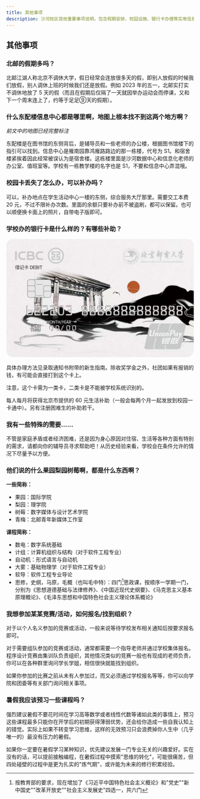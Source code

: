 ```yaml
---
title: 其他事项
description: 沙河校区其他重要事项说明，包含假期安排、校园设施、银行卡办理等实用信息。
---
```


## 其他事项

### 北邮的假期多吗？

北邮江湖人称北京不调休大学，假日经常会连放很多天的假，即别人放假的时候我们放假，别人调休上班的时候我们还是放假。例如 2023 年的五一，北邮实打实不调休地放了 5 天的假（而且在假期后仅隔了一天就因举办运动会而停课，又和下一个周末连上了，约等于足足⑨天的假期）。

### 什么东配楼信息中心都是哪里啊，地图上根本找不到这两个地方啊？

*前文中的地图已经完整标注*

东配楼是在图书馆的东侧背后，是辅导员和一些老师的办公楼，根据图书馆楼下的指引可以找到。信息中心是雁南园靠鸿雁路路边的那一栋楼，代号为 S1。和宿舍楼紧挨着因此经常被误认为是宿舍楼。这栋楼里面是沙河数据中心和信息化老师的办公室、值班室等。学校有一栋教学楼的名字也是 S1，不要和信息中心弄混哦。

### 校园卡丢失了怎么办，可以补办吗？

可以，补办地点在学生活动中心一楼的东侧，综合服务大厅那里。需要交工本费 20 元，不过不限补办次数。里面的余额只要补办前不被盗刷，都可以保留。也可以顺便换卡面上的照片，自带电子版即可。

### 学校办的银行卡是什么样的？有哪些补助？

![银行卡样式](../../../assets/card.jpg)

具体办理方法见录取通知书附带的新生指南。除收奖学金之外，社团如果有报销的钱，有可能会直接打到这个卡上。

注意，这个卡需为一类卡，二类卡是不能被学校系统识别的。

每人每月将获得北京市提供的 60 元生活补助（一般会每两个月一起发放到校园一卡通中）。另有注册困难生的补助若干。

### 我有一些特殊的需要……

不管是家庭矛盾或者经济困难，还是因为身心原因对住宿、生活等各种方面有特别的需求，请都向你的辅导员寻求帮助吧！从历史经验来看，学校会在条件允许的情况下尽量予以方便。

### 他们说的什么果园梨园树莓啊，都是什么东西啊？

**一些简称：**
- 果园：国际学院
- 梨园：理学院
- 树莓：数字媒体与设计艺术学院
- 青梅：北邮青年新媒体工作室

**课程简称：**
- 数电：数字系统基础
- 计组：计算机组织与结构（对于软件工程专业）
- 自动机：形式语言与自动机
- 大雾：基础物理学（对于软件工程专业）
- 软导：软件工程专业导论
- 思修，史纲，马原，毛概（也叫毛中特）：四门[^1]思政课，按顺序一学期一门，分别为《思想道德基础与法律修养》、《中国近现代史纲要》、《马克思主义基本原理概论》、《毛泽东思想和中国特色社会主义理论体系概论》

[^1]: 按教育部的要求，现在增加了《习近平中国特色社会主义概论》和"党史""新中国史""改革开放史""社会主义发展史"四选一，共六门

### 我想参加某某竞赛/活动，如何报名/找到组织？

对于以个人名义参加的竞赛或活动，一般来说等待学校发布相关通知后按要求报名即可。

对于需要组队参加的竞赛或活动，通常都需要一个指导老师并通过学校集体报名。程序设计竞赛由集训队负责组织，其他情况类似的竞赛一般也有现成的老师负责，你可以在各种群里询问学长学姐，相信很快就能找到组织。

如果你参加的比赛之前从未有人参加过，而又必须通过学校报名等等，你可以向学院和团委等有关部门询问相关事项。

### 暑假我应该预习一些课程吗？

强烈建议暑假不要花时间在学习高等数学或者线性代数等诸如此类的事情上，预习这些课程最多只能你在开学后的初期获得薄弱优势，还会给你造成一些自我认知上的错觉。实际上如果不转变学习思维，这样的无效预习只会浪费掉你人生中（几乎唯一的）最没有压力的暑假。

如果你一定要在暑假学习某种知识，优先建议发展一门专业无关的兴趣爱好。实在没有的话，可以提前接触编程，在暑假过程中摸索"思维的转化"，可能很痛苦，但四处碰壁的过程中是更为扎实的"炼气期"，或许能为未来的修行积累经验。
